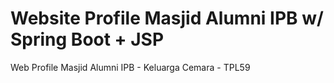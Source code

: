 # Website Profile Masjid Alumni IPB w/ Spring Boot + JSP
Web Profile Masjid Alumni IPB - Keluarga Cemara - TPL59
